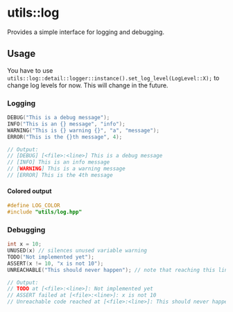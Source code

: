 # utils::log

Provides a simple interface for logging and debugging.

## Usage

You have to use 
```utils::log::detail::logger::instance().set_log_level(LogLevel::X);```
to change log levels for now. This will change in the future.

### Logging
```c++
DEBUG("This is a debug message");
INFO("This is an {} message", "info");
WARNING("This is {} warning {}", "a", "message");
ERROR("This is the {}th message", 4);

// Output:
// [DEBUG] [<file>:<line>] This is a debug message
// [INFO] This is an info message
// [WARNING] This is a warning message
// [ERROR] This is the 4th message
```

#### Colored output
```c++
#define LOG_COLOR
#include "utils/log.hpp"
```

### Debugging
```c++
int x = 10;
UNUSED(x) // silences unused variable warning
TODO("Not implemented yet");
ASSERT(x != 10, "x is not 10");
UNREACHABLE("This should never happen"); // note that reaching this line is UB

// Output:
// TODO at [<file>:<line>]: Not implemented yet
// ASSERT failed at [<file>:<line>]: x is not 10
// Unreachable code reached at [<file>:<line>]: This should never happen
```
